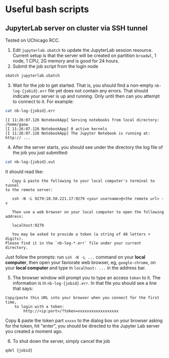 # Useful bash scripts

## JupyterLab server on cluster via SSH tunnel

Tested on UChicago RCC. 

1. Edit `jupyterlab.sbatch` to update the JupyterLab session resource. Current setup is that the server will be created on partition `broadwl`, 1 node, 1 CPU, 2G memory and is good for 24 hours.
2. Submit the job script from the login node
```bash
sbatch jupyterlab.sbatch
```
3. Wait for the job to get started. That is, you should find a non-empty `nb-log-{jobid}.err` file yet does not contain any errors. That should indicate your server is up and running. Only until then can you attempt to connect to it. For example:

```bash
cat nb-log-{jobid}.err
```
```
[I 11:26:07.126 NotebookApp] Serving notebooks from local directory: /home/gaow
[I 11:26:07.126 NotebookApp] 0 active kernels 
[I 11:26:07.126 NotebookApp] The Jupyter Notebook is running at: http:// ...
```
4. After the server starts, you should see under the directory the log file of the job you just submitted:

```bash
cat nb-log-{jobid}.out
```

It should read like:

```
   Copy & paste the following to your local computer's terminal to tunnel 
to the remote server:

   ssh -N -L 9279:10.50.221.17:9279 <your username>@<the remote url> -v

   Then use a web browser on your local computer to open the following
address:
 
   localhost:9279

   You may be asked to provide a token (a string of 48 letters + digits). 
Please find it in the `nb-log-*.err` file under your current directory.
```

Just follow the prompts: run `ssh -N -L ...` command on your **local computer**, then open  your faviorate web browser, eg, `google-chrome`, on your **local computer** and type in `localhost: ...` in the address bar.

5. The browser window will prompt you to type an access `token` to it. The information is in `nb-log-{jobid}.err`. 
In that file you should see a line that says:

```
Copy/paste this URL into your browser when you connect for the first time,
    to login with a token:
        http://<ip:port>/?token=xxxxxxxxxxxxxxxxxx
```
Copy & paste the token part `xxxxx` to the dialog box on your browser asking for the token, hit "enter", you should be directed to the Jupyter Lab server you created a moment ago.

6. To shut down the server, simply cancel the job
```
qdel {jobid}
```
